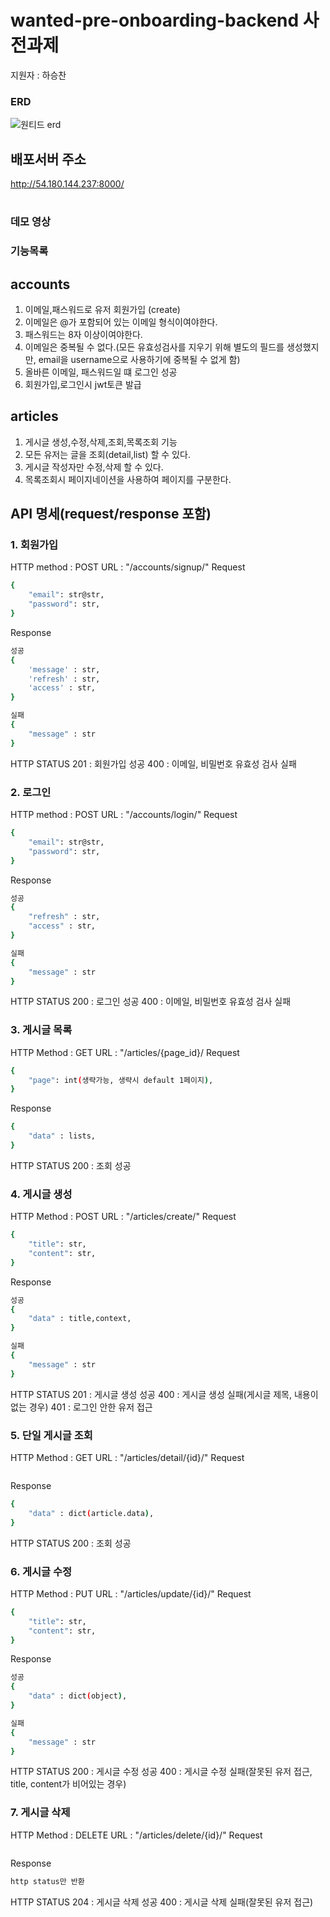 
# wanted-pre-onboarding-backend 사전과제


지원자 : 하승찬


### ERD

![원티드 erd](https://github.com/caretim/wanted-pre-onboarding-backend/assets/108650777/d9c92eb2-fec2-4def-b34c-0aee0561c610)


## 배포서버 주소

http://54.180.144.237:8000/


#

### 데모 영상



### 기능목록


## accounts
1. 이메일,패스워드로 유저 회원가입 (create)
2. 이메일은 @가 포함되어 있는 이메일 형식이여야한다.
3. 패스워드는 8자 이상이여야한다.
4. 이메일은 중복될 수 없다.(모든 유효성검사를 지우기 위해 별도의 필드를 생성했지만, email을 username으로 사용하기에 중복될 수 없게 함)
5. 올바른 이메일, 패스워드일 떄 로그인 성공
6. 회원가입,로그인시 jwt토큰 발급

## articles
1. 게시글 생성,수정,삭제,조회,목록조회 기능
2. 모든 유저는 글을 조회(detail,list) 할 수 있다.
3. 게시글 작성자만 수정,삭제 할 수 있다.
4. 목록조회시 페이지네이션을 사용하여 페이지를 구분한다.


## API 명세(request/response 포함)

### 1. 회원가입
HTTP method : POST
URL : "/accounts/signup/"
Request 
```bash
{
	"email": str@str,
	"password": str,
}
```
Response
```bash
성공
{
    'message' : str,
    'refresh' : str,
    'access' : str,
}

실패
{
    "message" : str
}

```
HTTP STATUS
201 : 회원가입 성공
400 : 이메일, 비밀번호 유효성 검사 실패

### 2. 로그인
HTTP method : POST
URL : "/accounts/login/"
Request 
```bash
{
	"email": str@str,
	"password": str,
}
```
Response
```bash
성공
{
    "refresh" : str,
    "access" : str,
}

실패
{
    "message" : str
}

```
HTTP STATUS
200 : 로그인 성공
400 : 이메일, 비밀번호 유효성 검사 실패

### 3. 게시글 목록
HTTP Method : GET
URL : "/articles/{page_id}/
Request 
```bash
{
	"page": int(생략가능, 생략시 default 1페이지),
}
```
Response
```bash
{
    "data" : lists,
}

```
HTTP STATUS
200 : 조회 성공

### 4. 게시글 생성
HTTP Method : POST
URL : "/articles/create/"
Request 
```bash
{
	"title": str,
	"content": str,
}
```
Response
```bash
성공
{
    "data" : title,context,
}

실패
{
    "message" : str
}
```
HTTP STATUS
201 : 게시글 생성 성공
400 : 게시글 생성 실패(게시글 제목, 내용이 없는 경우)
401 : 로그인 안한 유저 접근

### 5. 단일 게시글 조회
HTTP Method : GET
URL : "/articles/detail/{id}/"
Request 
```bash

```
Response
```bash
{
    "data" : dict(article.data),
}

```
HTTP STATUS
200 : 조회 성공

### 6. 게시글 수정
HTTP Method : PUT
URL : "/articles/update/{id}/"
Request 
```bash
{
	"title": str,
	"content": str,
}
```
Response
```bash
성공
{
    "data" : dict(object),
}

실패
{
    "message" : str
}
```
HTTP STATUS
200 : 게시글 수정 성공
400 : 게시글 수정 실패(잘못된 유저 접근, title, content가 비어있는 경우)

### 7. 게시글 삭제
HTTP Method : DELETE
URL : "/articles/delete/{id}/"
Request 
```bash
```
Response
```bash
http status만 반환
```
HTTP STATUS
204 : 게시글 삭제 성공
400 : 게시글 삭제 실패(잘못된 유저 접근)
